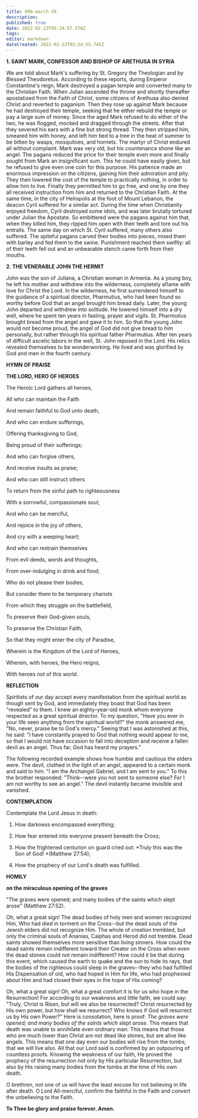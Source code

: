 ```yaml
---
title: 090-march-29
description: 
published: true
date: 2022-02-23T05:24:57.576Z
tags: 
editor: markdown
dateCreated: 2022-02-23T05:24:55.745Z
---
```



**1. SAINT MARK, CONFESSOR AND BISHOP OF ARETHUSA IN SYRIA**

We are told about Mark's suffering by St. Gregory the Theologian and by Blessed Theodoretus. According to these reports, during Emperor Constantine's reign, Mark destroyed a pagan temple and converted many to the Christian Faith. When Julian ascended the throne and shortly thereafter apostatized from the Faith of Christ, some citizens of Arethusa also denied Christ and reverted to paganism. Then they rose up against Mark because he had destroyed their temple, seeking that he either rebuild the temple or pay a large sum of money. Since the aged Mark refused to do either of the two, he was flogged, mocked and dragged through the streets. After that they severed his ears with a fine but strong thread. They then stripped him, smeared him with honey, and left him tied to a tree in the heat of summer to be bitten by wasps, mosquitoes, and hornets. The martyr of Christ endured all without complaint. Mark was very old, but his countenance shone like an angel. The pagans reduced the price for their temple even more and finally sought from Mark an insignificant sum. This he could have easily given, but he refused to give even one coin for this purpose. His patience made an enormous impression on the citizens, gaining him their admiration and pity. They then lowered the cost of the temple to practically nothing, in order to allow him to live. Finally they permitted him to go free, and one by one they all received instruction from him and returned to the Christian Faith. At the same time, in the city of Heliopolis at the foot of Mount Lebanon, the deacon Cyril suffered for a similar act. During the time when Christianity enjoyed freedom, Cyril destroyed some idols, and was later brutally tortured under Julian the Apostate. So embittered were the pagans against him that, when they killed him, they ripped him open with their teeth and tore out his entrails. The same day on which St. Cyril suffered, many others also suffered. The spiteful pagans carved their bodies into pieces, mixed them with barley and fed them to the swine. Punishment reached them swiftly: all of their teeth fell out and an unbearable stench came forth from their mouths.

**2. THE VENERABLE JOHN THE HERMIT**

John was the son of Juliana, a Christian woman in Armenia. As a young boy, he left his mother and withdrew into the wilderness, completely aflame with love for Christ the Lord. In the wilderness, he first surrendered himself to the guidance of a spiritual director, Pharmutius, who had been found so worthy before God that an angel brought him bread daily. Later, the young John departed and withdrew into solitude. He lowered himself into a dry well, where he spent ten years in fasting, prayer and vigils. St. Pharmutius brought bread from the angel and gave it to him. So that the young John would not become proud, the angel of God did not give bread to him personally, but rather through his spiritual father Pharmutius. After ten years of difficult ascetic labors in the well, St. John reposed in the Lord. His relics revealed themselves to be wonderworking. He lived and was glorified by God and men in the fourth century.



**HYMN OF PRAISE**

**THE LORD, HERO OF HEROES**

The Heroic Lord gathers all heroes,

All who can maintain the Faith

And remain faithful to God unto death,

And who can endure sufferings,

Offering thanksgiving to God,

Being proud of their sufferings;

And who can forgive others,

And receive insults as praise;

And who can still instruct others

To return from the sinful path to righteousness

With a sorrowful, compassionate soul;

And who can be merciful,

And rejoice in the joy of others,

And cry with a weeping heart;

And who can restrain themselves

From evil deeds, words and thoughts,

From over-indulging in drink and food;

Who do not please their bodies,

But consider them to be temporary chariots

From which they struggle on the battlefield,

To preserve their God-given souls,

To preserve the Christian Faith,

So that they might enter the city of Paradise,

Wherein is the Kingdom of the Lord of Heroes,

Wherein, with heroes, the Hero reigns,

With heroes not of this world.


**REFLECTION**

Spiritists of our day accept every manifestation from the spiritual world as though sent by God, and immediately they boast that God has been "revealed" to them. I knew an eighty-year-old monk whom everyone respected as a great spiritual director. To my question, "Have you ever in your life seen anything from the spiritual world?" the monk answered me, "No, never, praise be to God's mercy." Seeing that I was astonished at this, he said: "I have constantly prayed to God that nothing would appear to me, so that I would not have occasion to fall into deception and receive a fallen devil as an angel. Thus far, God has heard my prayers." 

The following recorded example shows how humble and cautious the elders were. The devil, clothed in the light of an angel, appeared to a certain monk and said to him: "I am the Archangel Gabriel, and I am sent to you." To this the brother responded: "Think--were you not sent to someone else? For I am not worthy to see an angel." The devil instantly became invisible and vanished.



**CONTEMPLATION**

Contemplate the Lord Jesus in death:

1.  How darkness encompassed everything;

1.  How fear entered into everyone present beneath the Cross;

1.  How the frightened centurion on guard cried out: *Truly this was the Son of God! *(Matthew 27:54);

1.  How the prophecy of our Lord's death was fulfilled.



**HOMILY**

**on the miraculous opening of the graves**

"The graves were opened; and many bodies of the saints which slept arose" (Matthew 27:52).

Oh, what a great sign! The dead bodies of holy men and women recognized Him, Who had died in torment on the Cross--but the dead souls of the Jewish elders did not recognize Him. The whole of creation trembled, but only the criminal souls of Ananias, Caiphas and Herod did not tremble. Dead saints showed themselves more sensitive than living sinners. How could the dead saints remain indifferent toward their Creator on the Cross when even the dead stones could not remain indifferent? How could it be that during this event, which caused the earth to quake and the sun to hide its rays, that the bodies of the righteous could sleep in the graves--they who had fulfilled His Dispensation of old, who had hoped in Him for life, who had prophesied about Him and had closed their eyes in the hope of His coming?

Oh, what a great sign! Oh, what a great comfort it is for us who hope in the Resurrection! For according to our weakness and little faith, we could say: "Truly, Christ is Risen, but will we also be resurrected? Christ resurrected by His own power, but how shall we resurrect? Who knows if God will resurrect us by His own Power?" Here is consolation, here is proof: *The graves were opened; and many bodies of the saints which slept arose.* This means that death was unable to annihilate even ordinary man. This means that those who are much lower than Christ are not dead like stones, but are alive like angels. This means that one day even our bodies will rise from the tombs; that we will live also. All that our Lord said is confirmed by an outpouring of countless proofs. Knowing the weakness of our faith, He proved the prophecy of the resurrection not only by His particular Resurrection, but also by His raising many bodies from the tombs at the time of His own death.

O brethren, not one of us will have the least excuse for not believing in life after death. O Lord All-merciful, confirm the faithful in the Faith and convert the unbelieving to the Faith.

**To Thee be glory and praise forever. Amen.**

 
